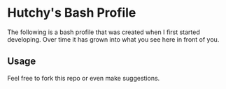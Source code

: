 
# Hutchy's Bash Profile
The following is a bash profile that was created when I first started developing. Over time it has grown into what you see here in front of you.

## Usage
Feel free to fork this repo or even make suggestions.
